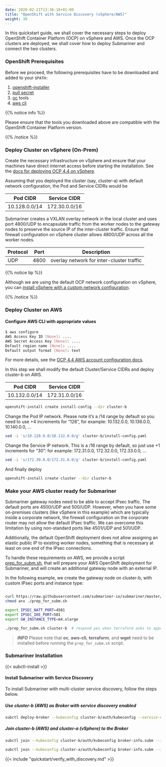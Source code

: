 ```yaml
---
date: 2020-02-21T13:36:18+01:00
title: "OpenShift with Service Discovery (vSphere/AWS)"
weight: 30
---
```


In this quickstart guide, we shall cover the necessary steps to deploy OpenShift Container Platform (OCP) on vSphere and AWS.
Once the OCP clusters are deployed, we shall cover how to deploy Submariner and connect the two clusters.

### OpenShift Prerequisites

Before we proceed, the following prerequisites have to be downloaded and added to your `$PATH:`

 1. [openshift-installer](https://cloud.redhat.com/openshift/install/aws/installer-provisioned)
 2. [pull secret](https://cloud.redhat.com/openshift/install/aws/installer-provisioned)
 3. [oc](https://cloud.redhat.com/openshift/install/aws/installer-provisioned) tools
 4. [aws cli](https://docs.aws.amazon.com/cli/latest/userguide/cli-chap-install.html)

{{% notice info %}}

Please ensure that the tools you downloaded above are compatible with the OpenShift Container Platform version.

{{% /notice %}}

### Deploy Cluster on vSphere (On-Prem)

Create the necessary infrastructure on vSphere and ensure that your machines have direct internet access before starting the installation.
See the [docs for deploying OCP 4.4 on
vSphere](https://docs.openshift.com/container-platform/4.4/installing/installing_vsphere/installing-vsphere.html).

Assuming that you deployed the cluster (say, cluster-a) with default network configuration, the Pod and Service CIDRs would be

| Pod CIDR     | Service CIDR |
|--------------|--------------|
|10.128.0.0/14 |172.30.0.0/16 |

Submariner creates a VXLAN overlay network in the local cluster and uses port 4800/UDP to encapsulate traffic from the worker nodes to the
gateway nodes to preserve the source IP of the inter-cluster traffic.
Ensure that firewall configuration on vSphere cluster allows 4800/UDP across all the worker nodes.

|  Protocol  |  Port  |     Description                              |
|------------|--------|----------------------------------------------|
|   UDP      |  4800  | overlay network for inter-cluster traffic    |

{{% notice tip %}}

Although we are using the default OCP network configuration on vSphere, you can [install vSphere with a custom network
configuration](https://red.ht/2WFjEVg).

{{% /notice %}}

### Deploy Cluster on AWS

#### Configure AWS CLI with appropriate values

```bash
$ aws configure
AWS Access Key ID [None]: ....
AWS Secret Access Key [None]: ....
Default region name [None]: ....
Default output format [None]: text
```

For more details, see the [OCP 4.4 AWS account configuration
docs](https://docs.openshift.com/container-platform/4.4/installing/installing_aws/installing-aws-account.html).

In this step we shall modify the default Cluster/Service CIDRs and deploy cluster-b on AWS.

| Pod CIDR     | Service CIDR |
|--------------|--------------|
|10.132.0.0/14 |172.31.0.0/16 |

```bash
openshift-install create install-config --dir cluster-b
```

Change the Pod IP network. Please note it’s a /14 range by default so you need to use +4 increments for “128”, for example: 10.132.0.0,
10.136.0.0, 10.140.0.0, ...

```bash
sed -i 's/10.128.0.0/10.132.0.0/g' cluster-b/install-config.yaml
```

Change the Service IP network. This is a /16 range by default, so just use +1 increments for “30”: for example: 172.31.0.0, 172.32.0.0,
172.33.0.0, ...

```bash
sed -i 's/172.30.0.0/172.31.0.0/g' cluster-b/install-config.yaml
```

And finally deploy

```bash
openshift-install create cluster --dir cluster-b
```

### Make your AWS cluster ready for Submariner

Submariner gateway nodes need to be able to accept IPsec traffic. The default ports are 4500/UDP and 500/UDP.
However, when you have some on-premises clusters (like vSphere in this example) which are typically inside a corporate network, the firewall
configuration on the corporate router may not allow the default IPsec traffic.
We can overcome this limitation by using non-standard ports like 4501/UDP and 501/UDP.

Additionally, the default OpenShift deployment does not allow assigning an elastic public IP
to existing worker nodes, something that is necessary at least on one end of the IPsec connections.

To handle these requirements on AWS, we provide a script
[prep_for_subm.sh](https://github.com/submariner-io/submariner/blob/master/tools/openshift/ocp-ipi-aws/prep_for_subm.sh),
that will prepare your AWS OpenShift deployment for Submariner, and will create an additional gateway node with an external IP.

In the following example, we create the gateway node on cluster-b, with custom IPsec ports and instance type:

```bash

curl https://raw.githubusercontent.com/submariner-io/submariner/master/tools/openshift/ocp-ipi-aws/prep_for_subm.sh -L -O
chmod a+x ./prep_for_subm.sh

export IPSEC_NATT_PORT=4501
export IPSEC_IKE_PORT=501
export GW_INSTANCE_TYPE=m4.xlarge

./prep_for_subm.sh cluster-b  # respond yes when terraform asks to approve, or add after path: -auto-approve

```

> **_INFO_** Please note that  **oc**, **aws-cli**, **terraform**, and **wget** need to be installed before running the `prep_for_subm.sh` script.

### Submariner Installation

{{< subctl-install >}}

#### Install Submariner with Service Discovery

To install Submariner with multi-cluster service discovery, follow the steps below.

##### Use cluster-b (AWS) as Broker with service discovery enabled

```bash
subctl deploy-broker --kubeconfig cluster-b/auth/kubeconfig --service-discovery
```

##### Join cluster-b (AWS) and cluster-a (vSphere) to the Broker

```bash
subctl join --kubeconfig cluster-b/auth/kubeconfig broker-info.subm --ikeport 501 --nattport 4501
```

```bash
subctl join --kubeconfig cluster-a/auth/kubeconfig broker-info.subm --ikeport 501 --nattport 4501
```

{{< include "quickstart/verify_with_discovery.md" >}}
